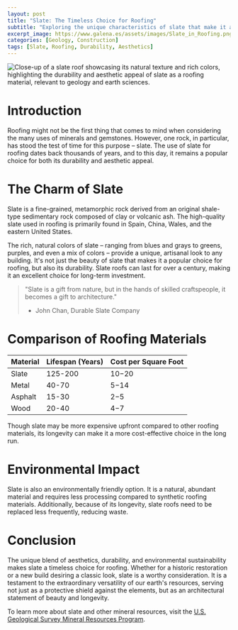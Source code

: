 ```yaml
---
layout: post
title: "Slate: The Timeless Choice for Roofing"
subtitle: "Exploring the unique characteristics of slate that make it an enduring favorite for roofing materials."
excerpt_image: https://www.galena.es/assets/images/Slate_in_Roofing.png
categories: [Geology, Construction]
tags: [Slate, Roofing, Durability, Aesthetics]
---
```


![Close-up of a slate roof showcasing its natural texture and rich colors, highlighting the durability and aesthetic appeal of slate as a roofing material, relevant to geology and earth sciences.](https://www.galena.es/assets/images/Slate_in_Roofing.png)

# Introduction

Roofing might not be the first thing that comes to mind when considering the many uses of minerals and gemstones. However, one rock, in particular, has stood the test of time for this purpose – slate. The use of slate for roofing dates back thousands of years, and to this day, it remains a popular choice for both its durability and aesthetic appeal.

# The Charm of Slate

Slate is a fine-grained, metamorphic rock derived from an original shale-type sedimentary rock composed of clay or volcanic ash. The high-quality slate used in roofing is primarily found in Spain, China, Wales, and the eastern United States.

The rich, natural colors of slate – ranging from blues and grays to greens, purples, and even a mix of colors – provide a unique, artisanal look to any building. It's not just the beauty of slate that makes it a popular choice for roofing, but also its durability. Slate roofs can last for over a century, making it an excellent choice for long-term investment.

> "Slate is a gift from nature, but in the hands of skilled craftspeople, it becomes a gift to architecture."
> - John Chan, Durable Slate Company

# Comparison of Roofing Materials

| Material | Lifespan (Years) | Cost per Square Foot |
|----------|------------------|---------------------|
| Slate    | 125-200          | $10-$20             |
| Metal    | 40-70            | $5-$14              |
| Asphalt  | 15-30            | $2-$5               |
| Wood     | 20-40            | $4-$7               |

Though slate may be more expensive upfront compared to other roofing materials, its longevity can make it a more cost-effective choice in the long run.

# Environmental Impact

Slate is also an environmentally friendly option. It is a natural, abundant material and requires less processing compared to synthetic roofing materials. Additionally, because of its longevity, slate roofs need to be replaced less frequently, reducing waste.

# Conclusion

The unique blend of aesthetics, durability, and environmental sustainability makes slate a timeless choice for roofing. Whether for a historic restoration or a new build desiring a classic look, slate is a worthy consideration. It is a testament to the extraordinary versatility of our earth's resources, serving not just as a protective shield against the elements, but as an architectural statement of beauty and longevity.

To learn more about slate and other mineral resources, visit the [U.S. Geological Survey Mineral Resources Program](https://www.usgs.gov/centers/mr).